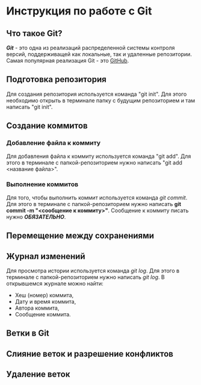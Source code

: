 # Инструкция по работе с Git

## Что такое Git?

***Git*** - это одна из реализаций распределенной системы контроля версий, поддерживащей как локальные, так и удаленные репозитории. Самая популярная реализация Git - это [GitHub](https://github.com/).

## Подготовка репозитория

Для создания репозитория используется команда "git init". Для этого необходимо открыть в терминале папку с будущим репозиторием и там написать "git init".

## Создание коммитов

### Добавление файла к коммиту

Для добавления файла к коммиту используется команда "git add". Для этого в терминале с папкой-репозиторием нужно написать "git add <название файла>".

### Выполнение коммитов

Для того, чтобы выполнить коммит используется команда *git commit*. Для этого в терминале с папкой-репозиторием нужно написать **git commit -m "<сообщение к коммиту>"**. Сообщение к коммиту писать нужно ***ОБЯЗАТЕЛЬНО***.

## Перемещение между сохранениями

## Журнал изменений

Для просмотра истории используется команда *git log*. Для этого в терминале с папкой-репозиторием нужно написать *git log*. В открывшемся журнале можно найти:
* Хеш (номер) коммита,
* Дату и время коммита,
* Автора коммита,
* Сообщение коммита.


## Ветки в Git

## Слияние веток и разрешение конфликтов

## Удаление веток
